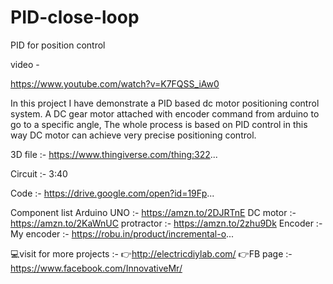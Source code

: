 # PID-close-loop
PID for position control


video -

https://www.youtube.com/watch?v=K7FQSS_iAw0

In this project I have demonstrate a PID based dc motor positioning control system.
A DC gear motor attached with encoder command from arduino to go to a specific angle, The whole process is based on PID control in this way DC motor can achieve very precise positioning control.

3D file :- 
https://www.thingiverse.com/thing:322...

Circuit :- 3:40

Code :- https://drive.google.com/open?id=19Fp...

Component list
Arduino UNO :- https://amzn.to/2DJRTnE
DC motor :- https://amzn.to/2KaWnUC
protractor :- https://amzn.to/2zhu9Dk
Encoder :- My encoder :- https://robu.in/product/incremental-o...


💻visit for more projects :-
👉http://electricdiylab.com/
👉FB page :- https://www.facebook.com/InnovativeMr/
